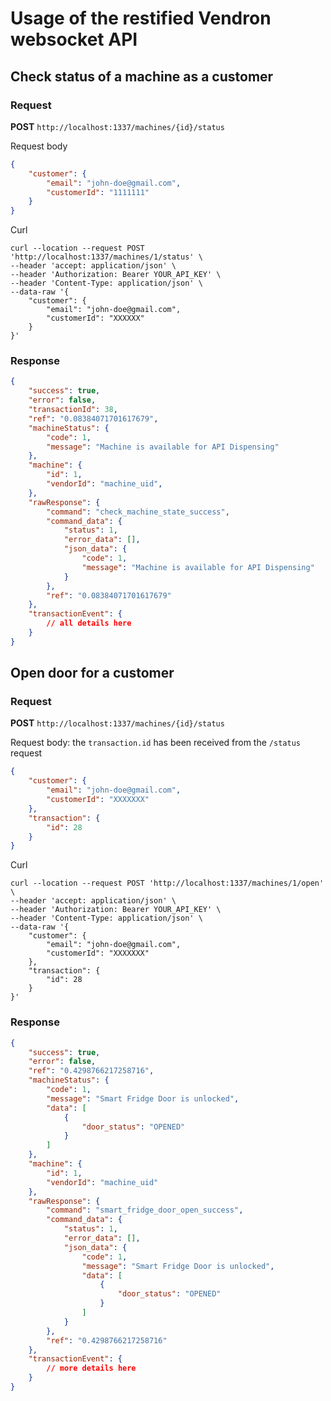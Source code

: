 # Usage of the restified Vendron websocket API

## Check status of a machine as a customer

### Request

**POST** `http://localhost:1337/machines/{id}/status`

Request body

```json
{
    "customer": {
        "email": "john-doe@gmail.com",
        "customerId": "1111111"
    }
}
```

Curl

```
curl --location --request POST 'http://localhost:1337/machines/1/status' \
--header 'accept: application/json' \
--header 'Authorization: Bearer YOUR_API_KEY' \
--header 'Content-Type: application/json' \
--data-raw '{
    "customer": {
        "email": "john-doe@gmail.com",
        "customerId": "XXXXXX"
    }
}'
```
<div class="page"/>

### Response

```json
{
    "success": true,
    "error": false,
    "transactionId": 38,
    "ref": "0.08384071701617679",
    "machineStatus": {
        "code": 1,
        "message": "Machine is available for API Dispensing"
    },
    "machine": {
        "id": 1,
        "vendorId": "machine_uid",
    },
    "rawResponse": {
        "command": "check_machine_state_success",
        "command_data": {
            "status": 1,
            "error_data": [],
            "json_data": {
                "code": 1,
                "message": "Machine is available for API Dispensing"
            }
        },
        "ref": "0.08384071701617679"
    },
    "transactionEvent": {
        // all details here
    }
}
```

<div class="page"/>

## Open door for a customer

### Request

**POST** `http://localhost:1337/machines/{id}/status`

Request body:
the `transaction.id` has been received from the `/status` request

```json
{
    "customer": {
        "email": "john-doe@gmail.com",
        "customerId": "XXXXXXX"
    },
    "transaction": {
        "id": 28
    }
}
```

Curl

```
curl --location --request POST 'http://localhost:1337/machines/1/open' \
--header 'accept: application/json' \
--header 'Authorization: Bearer YOUR_API_KEY' \
--header 'Content-Type: application/json' \
--data-raw '{
    "customer": {
        "email": "john-doe@gmail.com",
        "customerId": "XXXXXXX"
    },
    "transaction": {
        "id": 28
    }
}'
```
<div class="page"/>

### Response

```json
{
    "success": true,
    "error": false,
    "ref": "0.4298766217258716",
    "machineStatus": {
        "code": 1,
        "message": "Smart Fridge Door is unlocked",
        "data": [
            {
                "door_status": "OPENED"
            }
        ]
    },
    "machine": {
        "id": 1,
        "vendorId": "machine_uid"
    },
    "rawResponse": {
        "command": "smart_fridge_door_open_success",
        "command_data": {
            "status": 1,
            "error_data": [],
            "json_data": {
                "code": 1,
                "message": "Smart Fridge Door is unlocked",
                "data": [
                    {
                        "door_status": "OPENED"
                    }
                ]
            }
        },
        "ref": "0.4298766217258716"
    },
    "transactionEvent": {
        // more details here
    }
}
```
